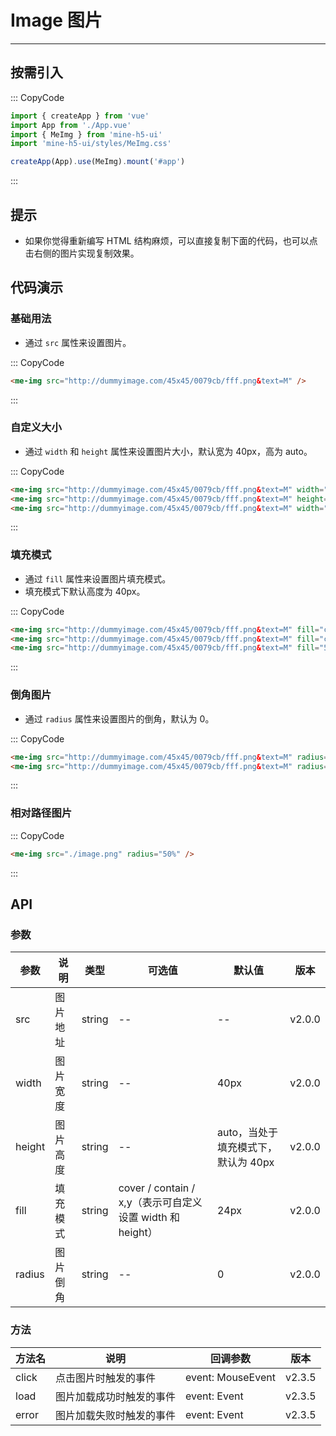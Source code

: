 # Image 图片

---

## 按需引入

::: CopyCode

```js
import { createApp } from 'vue'
import App from './App.vue'
import { MeImg } from 'mine-h5-ui'
import 'mine-h5-ui/styles/MeImg.css'

createApp(App).use(MeImg).mount('#app')
```

:::

## 提示

- 如果你觉得重新编写 HTML 结构麻烦，可以直接复制下面的代码，也可以点击右侧的图片实现复制效果。

## 代码演示

### 基础用法

- 通过 `src` 属性来设置图片。

::: CopyCode

```html
<me-img src="http://dummyimage.com/45x45/0079cb/fff.png&text=M" />
```

:::

### 自定义大小

- 通过 `width` 和 `height` 属性来设置图片大小，默认宽为 40px，高为 auto。

::: CopyCode

```html
<me-img src="http://dummyimage.com/45x45/0079cb/fff.png&text=M" width="45px" />
<me-img src="http://dummyimage.com/45x45/0079cb/fff.png&text=M" height="45px" />
<me-img src="http://dummyimage.com/45x45/0079cb/fff.png&text=M" width="45px" height="45px" />
```

:::

### 填充模式

- 通过 `fill` 属性来设置图片填充模式。
- 填充模式下默认高度为 40px。

::: CopyCode

```html
<me-img src="http://dummyimage.com/45x45/0079cb/fff.png&text=M" fill="cover" />
<me-img src="http://dummyimage.com/45x45/0079cb/fff.png&text=M" fill="contain" />
<me-img src="http://dummyimage.com/45x45/0079cb/fff.png&text=M" fill="50% auto" />
```

:::

### 倒角图片

- 通过 `radius` 属性来设置图片的倒角，默认为 0。

::: CopyCode

```html
<me-img src="http://dummyimage.com/45x45/0079cb/fff.png&text=M" radius="50%" />
<me-img src="http://dummyimage.com/45x45/0079cb/fff.png&text=M" radius="6px" />
```

:::

### 相对路径图片

::: CopyCode

```html
<me-img src="./image.png" radius="50%" />
```

:::

## API

### 参数

| 参数   | 说明     | 类型   | 可选值                                                    | 默认值                              | 版本   |
| ------ | -------- | ------ | --------------------------------------------------------- | ----------------------------------- | ------ |
| src    | 图片地址 | string | --                                                        | --                                  | v2.0.0 |
| width  | 图片宽度 | string | --                                                        | 40px                                | v2.0.0 |
| height | 图片高度 | string | --                                                        | auto，当处于填充模式下，默认为 40px | v2.0.0 |
| fill   | 填充模式 | string | cover / contain / x,y（表示可自定义设置 width 和 height） | 24px                                | v2.0.0 |
| radius | 图片倒角 | string | --                                                        | 0                                   | v2.0.0 |

### 方法

| 方法名 | 说明                     | 回调参数          | 版本   |
| ------ | ------------------------ | ----------------- | ------ |
| click  | 点击图片时触发的事件     | event: MouseEvent | v2.3.5 |
| load   | 图片加载成功时触发的事件 | event: Event      | v2.3.5 |
| error  | 图片加载失败时触发的事件 | event: Event      | v2.3.5 |
